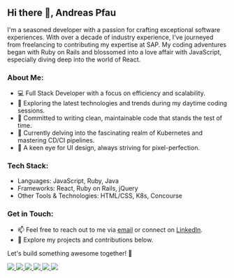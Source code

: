## Hi there 👋, Andreas Pfau

I'm a seasoned developer with a passion for crafting exceptional software experiences. With over a decade of industry experience, I've journeyed from freelancing to contributing my expertise at SAP. My coding adventures began with Ruby on Rails and blossomed into a love affair with JavaScript, especially diving deep into the world of React.


### About Me:

- 💻 Full Stack Developer with a focus on efficiency and scalability.
- 🚀 Exploring the latest technologies and trends during my daytime coding sessions.
- 🌟 Committed to writing clean, maintainable code that stands the test of time.
- 🌱 Currently delving into the fascinating realm of Kubernetes and mastering CD/CI pipelines.
- 🎨 A keen eye for UI design, always striving for pixel-perfection.

### Tech Stack:

- Languages: JavaScript, Ruby, Java
- Frameworks: React, Ruby on Rails, jQuery
- Other Tools & Technologies: HTML/CSS, K8s, Concourse

### Get in Touch:

- 📫 Feel free to reach out to me via [email](mailto:ap@a-pfau.de) or connect on [LinkedIn](https://www.linkedin.com/in/andreas-pfau-482b995).
- 🔗 Explore my projects and contributions below.

Let's build something awesome together! 🚀


<a href="https://github.com/andypf/andypf#gh-dark-mode-only">
  <img align="top" src="https://github-readme-stats.vercel.app/api?username=andypf&show_icons=true&include_all_commits=true&hide_rank=true&theme=dark" />
</a>
<a href="https://github.com/andypf/andypf#gh-light-mode-only">
  <img align="top" src="https://github-readme-stats.vercel.app/api?username=andypf&show_icons=true" />
</a>

<a href="https://github.com/andypf/andypf#gh-dark-mode-only">
  <img src="https://api.githubtrends.io/user/svg/andypf/langs?time_range=one_year&theme=dark"/>
</a>
<a href="https://github.com/andypf/andypf#gh-light-mode-only">
  <img src="https://api.githubtrends.io/user/svg/andypf/langs?time_range=one_year&theme=classic"/>
</a>

<a href="https://github.com/andypf/andypf#gh-dark-mode-only">
  <img src="https://api.githubtrends.io/user/svg/andypf/repos?time_range=one_year&include_all_commits=true&theme=dark"/>
</a>
<a href="https://github.com/andypf/andypf#gh-light-mode-only">
  <img src="https://api.githubtrends.io/user/svg/andypf/repos?time_range=one_year&include_all_commits=true&theme=classic"/>
</a>
